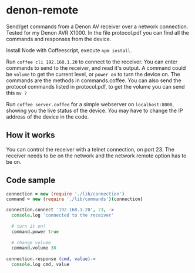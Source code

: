 denon-remote
============

Send/get commands from a Denon AV receiver over a network connection. Tested for my Denon AVR X1000.
In the file protocol.pdf you can find all the commands and responses from the device. 

Install Node with Coffeescript, execute `npm install`.

Run `coffee cli 192.168.1.20` to connect to the receiver. You can enter commands to send to the receiver, and read it's output.
A command could be `volume` to get the current level, or `power on` to turn the device on. The commands are the methods in commands.coffee.
You can also send the protocol commands listed in protocol.pdf, to get the volume you can send this `mv ?` 

Run `coffee server.coffee` for a simple webserver on `localhost:8000`, showing you the live status of the device. 
You may have to change the IP address of the device in the code.

## How it works
You can control the receiver with a telnet connection, on port 23. 
The receiver needs to be on the network and the network remote option has to be on.

## Code sample
````coffee
connection = new (require './lib/connection')
command = new (require './lib/commands')(connection)

connection.connect '192.168.1.20', 23, ->
  console.log 'connected to the receiver'
  
  # turn it on!
  command.power true
  
  # change volume
  command.volume 30
	
connection.response (cmd, value)->
  console.log cmd, value
````